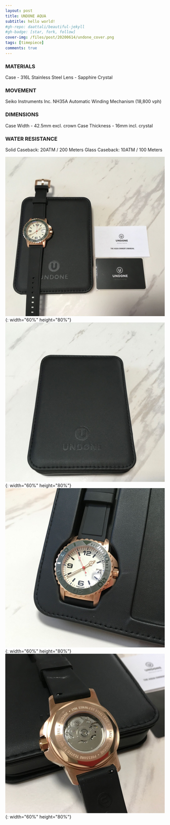 ```yaml
---
layout: post
title: UNDONE AQUA
subtitle: hello world!
#gh-repo: daattali/beautiful-jekyll
#gh-badge: [star, fork, follow]
cover-img: /files/post/20200614/undone_cover.png
tags: [timepiece]
comments: true
---
```


### MATERIALS
Case - 316L Stainless Steel
Lens - Sapphire Crystal
### MOVEMENT
Seiko Instruments Inc. NH35A Automatic Winding Mechanism (18,800 vph)
### DIMENSIONS
Case Width - 42.5mm excl. crown
Case Thickness - 16mm incl. crystal
### WATER RESISTANCE
Solid Caseback: 20ATM / 200 Meters
Glass Caseback: 10ATM / 100 Meters

![title](/files/post/20200614/undone_1.jpeg){: width="60%" height="80%"}
![title](/files/post/20200614/undone_2.jpeg){: width="60%" height="80%"}
![title](/files/post/20200614/undone_3.jpeg){: width="60%" height="80%"}
![title](/files/post/20200614/undone_4.jpeg){: width="60%" height="80%"}
